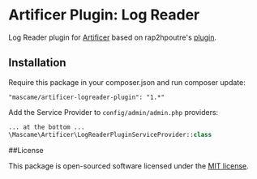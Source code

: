 Artificer Plugin: Log Reader 
===========================

Log Reader plugin for [Artificer](https://github.com/marcmascarell/artificer) based on rap2hpoutre's [plugin](https://github.com/rap2hpoutre/laravel-log-viewer).

Installation
--------------

Require this package in your composer.json and run composer update:

    "mascame/artificer-logreader-plugin": "1.*"

Add the Service Provider to `config/admin/admin.php` providers:

```php
... at the bottom ...
\Mascame\Artificer\LogReaderPluginServiceProvider::class
```

##License

This package is open-sourced software licensed under the [MIT license](http://opensource.org/licenses/MIT).
